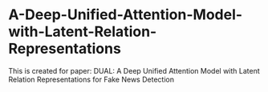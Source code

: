 # A-Deep-Unified-Attention-Model-with-Latent-Relation-Representations
This is created for paper: DUAL: A Deep Unified Attention Model with Latent Relation Representations for Fake News Detection

